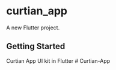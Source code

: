 # curtian_app
A new Flutter project.
## Getting Started
Curtian App UI kit in Flutter
#   C u r t i a n - A p p 
 
 
